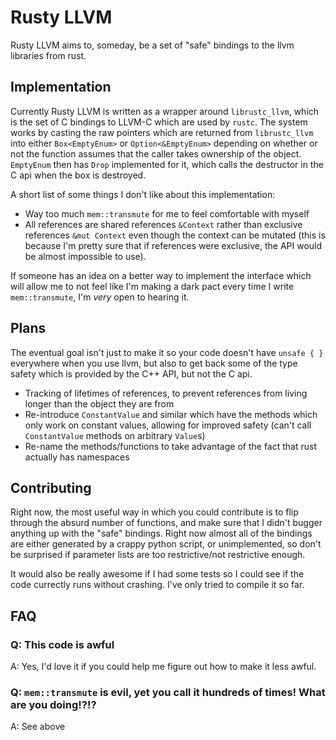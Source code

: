 Rusty LLVM
==========

Rusty LLVM aims to, someday, be a set of "safe" bindings to the llvm libraries from rust.

Implementation
--------------

Currently Rusty LLVM is written as a wrapper around `librustc_llvm`, which is the set of C bindings to LLVM-C which are used by `rustc`. The system works by casting the raw pointers which are returned from `librustc_llvm` into either `Box<EmptyEnum>` or `Option<&EmptyEnum>` depending on whether or not the function assumes that the caller takes ownership of the object. `EmptyEnum` then has `Drop` implemented for it, which calls the destructor in the C api when the box is destroyed.

A short list of some things I don't like about this implementation:
- Way too much `mem::transmute` for me to feel comfortable with myself
- All references are shared references `&Context` rather than exclusive references `&mut Context` even though the context can be mutated (this is because I'm pretty sure that if references were exclusive, the API would be almost impossible to use).

If someone has an idea on a better way to implement the interface which will allow me to not feel like I'm making a dark pact every time I write `mem::transmute`, I'm *very* open to hearing it.

Plans
-----

The eventual goal isn't just to make it so your code doesn't have `unsafe { }` everywhere when you use llvm, but also to get back some of the type safety which is provided by the C++ API, but not the C api.

- Tracking of lifetimes of references, to prevent references from living longer than the object they are from
- Re-introduce `ConstantValue` and similar which have the methods which only work on constant values, allowing for improved safety (can't call `ConstantValue` methods on arbitrary `Value`s)
- Re-name the methods/functions to take advantage of the fact that rust actually has namespaces

Contributing
------------

Right now, the most useful way in which you could contribute is to flip through the absurd number of functions, and make sure that I didn't bugger anything up with the "safe" bindings. Right now almost all of the bindings are either generated by a crappy python script, or unimplemented, so don't be surprised if parameter lists are too restrictive/not restrictive enough.

It would also be really awesome if I had some tests so I could see if the code currectly runs without crashing. I've only tried to compile it so far.

FAQ
---

### Q: This code is awful
A: Yes, I'd love it if you could help me figure out how to make it less awful.

### Q: `mem::transmute` is evil, yet you call it hundreds of times! What are you doing!?!?
A: See above
